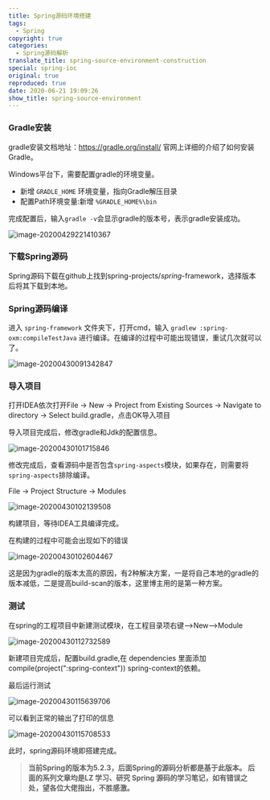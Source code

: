 ```yaml
---
title: Spring源码环境搭建
tags:
  - Spring
copyright: true
categories:
  - Spring源码解析
translate_title: spring-source-environment-construction
special: spring-ioc
original: true
reproduced: true
date: 2020-06-21 19:09:26
show_title: spring-source-environment
---
```


###  Gradle安装

gradle安装文档地址：https://gradle.org/install/  官网上详细的介绍了如何安装Gradle。

Windows平台下，需要配置gradle的环境变量。

-   新增 `GRADLE_HOME` 环境变量，指向Gradle解压目录
-   配置Path环境变量:新增 `%GRADLE_HOME%\bin`

完成配置后，输入`gradle -v`会显示gradle的版本号，表示gradle安装成功。

![image-20200429221410367](https://gitee.com/zhangzwd/pic-bed/raw/master/blog/image-20200429221410367.png)



### 下载Spring源码

Spring源码下载在github上找到spring-projects/*spring*-framework，选择版本后将其下载到本地。

### Spring源码编译

进入 `spring-framework` 文件夹下，打开cmd，输入 `gradlew :spring-oxm:compileTestJava` 进行编译。在编译的过程中可能出现错误，重试几次就可以了。

![image-20200430091342847](https://gitee.com/zhangzwd/pic-bed/raw/master/blog/image-20200430091342847.png)

### 导入项目

打开IDEA依次打开File -> New -> Project from Existing Sources -> Navigate to directory -> Select build.gradle，点击OK导入项目

导入项目完成后，修改gradle和Jdk的配置信息。

![image-20200430101715846](https://gitee.com/zhangzwd/pic-bed/raw/master/blog/image-20200430101715846.png)

修改完成后，查看源码中是否包含`spring-aspects`模块，如果存在，则需要将`spring-aspects`排除编译。

File -> Project Structure -> Modules

![image-20200430102139508](https://gitee.com/zhangzwd/pic-bed/raw/master/blog/image-20200430102139508.png)

构建项目，等待IDEA工具编译完成。

在构建的过程中可能会出现如下的错误

![image-20200430102604467](https://gitee.com/zhangzwd/pic-bed/raw/master/blog/image-20200430102604467.png)

这是因为gradle的版本太高的原因，有2种解决方案，一是将自己本地的gradle的版本减低，二是提高build-scan的版本，这里博主用的是第一种方案。

### 测试

在spring的工程项目中新建测试模块，在工程目录项右键-->New-->Module

![image-20200430112732589](https://gitee.com/zhangzwd/pic-bed/raw/master/blog/image-20200430112732589.png)

新建项目完成后，配置build.gradle,在 dependencies 里面添加 compile(project(":spring-context"))  spring-context的依赖。

最后运行测试

![image-20200430115639706](https://gitee.com/zhangzwd/pic-bed/raw/master/blog/image-20200430115639706.png)

可以看到正常的输出了打印的信息

![image-20200430115708533](https://gitee.com/zhangzwd/pic-bed/raw/master/blog/image-20200430115708533.png)

此时，spring源码环境即搭建完成。



>   **当前Spring的版本为5.2.3，后面Spring的源码分析都是基于此版本。 后面的系列文章均是LZ 学习、研究 Spring 源码的学习笔记，如有错误之处，望各位大佬指出，不胜感激。**
